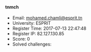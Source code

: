 #### tnmch  

* Email: mohamed.chamli@esprit.tn  
* University: ESPRIT  
* Register Time: 2017-07-13 22:47:48  
* Register IP: 82.127.130.85  
* Score: 0  
* Solved challenges: 
